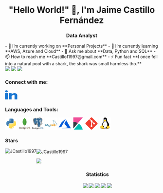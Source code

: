 <h1 align="center">"Hello World!" 👋, I'm Jaime Castillo Fernández</h1>
<h3 align="center">Data Analyst</h3>
- 🔭 I’m currently working on **Personal Projects**
- 🌱 I’m currently learning **AWS, Azure and Cloud**
- 💬 Ask me about **Data, Python and SQL**
- 📫 How to reach me **Castillof1997@gmail.com**
- ⚡ Fun fact **I once fell into a natural pool with a shark, the shark was small harmless tho.**

<div> <a href="https://www.linkedin.com/in/www.linkedin.com/in/jaime-castillo-fernandez" target="_blank"><img src="https://img.shields.io/badge/LinkedIn-0077B5?style=for-the-badge&logo=linkedin&logoColor=white" target="_blank"></a>
<a href="https://github.com/JCastillo1997" target="_blank"><img src="https://img.shields.io/badge/GitHub-100000?style=for-the-badge&logo=github&logoColor=white" target="_blank"></a>
<a href = "mailto:Castillof1997@gmail.com"><img src="https://img.shields.io/badge/-Gmail-%23333?style=for-the-badge&logo=gmail&logoColor=white" target="_blank"></a>
</div><h3 align="left">Connect with me:</h3>
<p align="left">
<a href="https://linkedin.com/in/www.linkedin.com/in/jaime-castillo-fernandez" target="blank"><img align="center" src="https://raw.githubusercontent.com/teamedwardforever/Readme-Generator/71f25dd8b98329b168142a6b782a107b75eab178/svg/Social/linked-in-alt.svg" alt="www.linkedin.com/in/jaime-castillo-fernandez" height="30" width="40" /></a></p>

<h3 align="left">Languages and Tools:</h3>
<p align="left">
<img src="https://raw.githubusercontent.com/teamedwardforever/Readme-Generator/71f25dd8b98329b168142a6b782a107b75eab178/svg/Skills/Languages/python-original.svg" alt="Python" width="40" height="40"/>
<img src="https://raw.githubusercontent.com/teamedwardforever/Readme-Generator/71f25dd8b98329b168142a6b782a107b75eab178/svg/Skills/Database/mongodb-original-wordmark.svg" alt="Mongodb" width="40" height="40"/>
<img src="https://raw.githubusercontent.com/teamedwardforever/Readme-Generator/71f25dd8b98329b168142a6b782a107b75eab178/svg/Skills/Database/postgresql-original-wordmark.svg" alt="Postgresql" width="40" height="40"/>
<img src="https://raw.githubusercontent.com/teamedwardforever/Readme-Generator/71f25dd8b98329b168142a6b782a107b75eab178/svg/Skills/Database/mysql-original-wordmark.svg" alt="Mysql" width="40" height="40"/>
<img src="https://raw.githubusercontent.com/teamedwardforever/Readme-Generator/71f25dd8b98329b168142a6b782a107b75eab178/svg/Skills/Devops/microsoft_azure-icon.svg" alt="Microsoft Azure" width="40" height="40"/>
<img src="https://raw.githubusercontent.com/teamedwardforever/Readme-Generator/71f25dd8b98329b168142a6b782a107b75eab178/svg/Skills/Visualization/elasticco_kibana-icon.svg" alt="Kibana" width="40" height="40"/>
<img src="https://raw.githubusercontent.com/teamedwardforever/Readme-Generator/71f25dd8b98329b168142a6b782a107b75eab178/svg/Skills/Other/git-scm-icon.svg" alt="Git" width="40" height="40"/>
<img src="https://raw.githubusercontent.com/teamedwardforever/Readme-Generator/71f25dd8b98329b168142a6b782a107b75eab178/svg/Skills/Other/linux-original.svg" alt="Linux" width="40" height="40"/>
</p>

<h3 align="left">Stars</h3>
<img align="left" height="180em" src="https://github-readme-stats.vercel.app/api/top-langs/?username=JCastillo1997&langs_count=8&theme=dark" alt=JCastillo1997 />

<p><img align="center" height="180em" src="https://github-readme-streak-stats.herokuapp.com/?user=JCastillo1997&theme=dark" alt="JCastillo1997" /></p>

<img src="https://user-images.githubusercontent.com/73097560/115834477-dbab4500-a447-11eb-908a-139a6edaec5c.gif"><h3 align="center">Statistics</h3>
<div align="center">
<a href="https://github.com/JCastillo1997">
<img align="center" src="http://github-profile-summary-cards.vercel.app/api/cards/stats?username=JCastillo1997&theme=2077" height="180em" />
<img align="center" src="http://github-profile-summary-cards.vercel.app/api/cards/most-commit-language?username=JCastillo1997&theme=2077" height="180em" />
<img align="center" src="http://github-profile-summary-cards.vercel.app/api/cards/repos-per-language?username=JCastillo1997&theme=2077" height="180em" />
<img align="center" src="http://github-profile-summary-cards.vercel.app/api/cards/productive-time?username=JCastillo1997&theme=2077" height="180em" />
<img align="center" src="http://github-profile-summary-cards.vercel.app/api/cards/profile-details?username=JCastillo1997&theme=2077" height="180em" />
</div>
